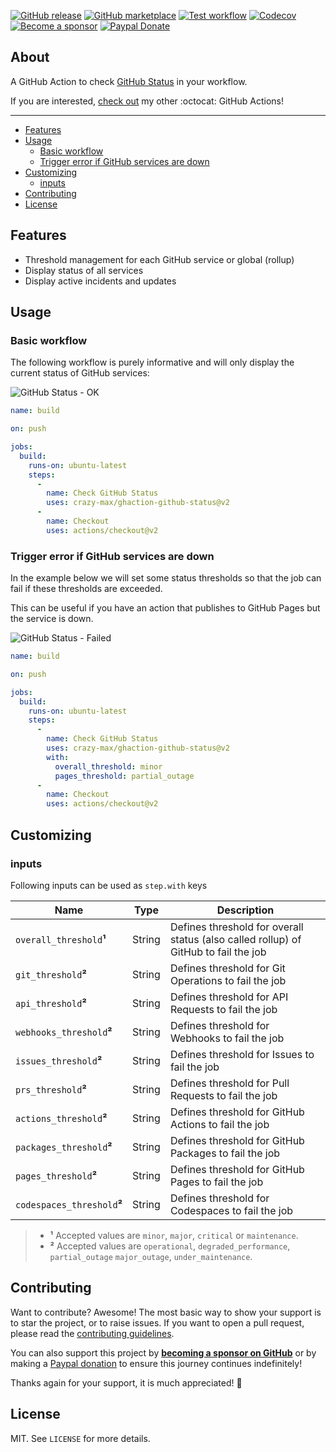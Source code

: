 [![GitHub release](https://img.shields.io/github/release/crazy-max/ghaction-github-status.svg?style=flat-square)](https://github.com/crazy-max/ghaction-github-status/releases/latest)
[![GitHub marketplace](https://img.shields.io/badge/marketplace-github--status-blue?logo=github&style=flat-square)](https://github.com/marketplace/actions/github-status)
[![Test workflow](https://img.shields.io/github/workflow/status/crazy-max/ghaction-github-status/test?label=test&logo=github&style=flat-square)](https://github.com/crazy-max/ghaction-github-status/actions?workflow=test)
[![Codecov](https://img.shields.io/codecov/c/github/crazy-max/ghaction-github-status?logo=codecov&style=flat-square)](https://codecov.io/gh/crazy-max/ghaction-github-status)
[![Become a sponsor](https://img.shields.io/badge/sponsor-crazy--max-181717.svg?logo=github&style=flat-square)](https://github.com/sponsors/crazy-max)
[![Paypal Donate](https://img.shields.io/badge/donate-paypal-00457c.svg?logo=paypal&style=flat-square)](https://www.paypal.me/crazyws)

## About

A GitHub Action to check [GitHub Status](https://www.githubstatus.com/) in your workflow.

If you are interested, [check out](https://git.io/Je09Y) my other :octocat: GitHub Actions!

___

* [Features](#features)
* [Usage](#usage)
  * [Basic workflow](#basic-workflow)
  * [Trigger error if GitHub services are down](#trigger-error-if-github-services-are-down)
* [Customizing](#customizing)
  * [inputs](#inputs)
* [Contributing](#contributing)
* [License](#license)

## Features

* Threshold management for each GitHub service or global (rollup)
* Display status of all services
* Display active incidents and updates

## Usage

### Basic workflow

The following workflow is purely informative and will only display the current status of GitHub services:

![GitHub Status - OK](.github/ghaction-github-status2.png)

```yaml
name: build

on: push

jobs:
  build:
    runs-on: ubuntu-latest
    steps:
      -
        name: Check GitHub Status
        uses: crazy-max/ghaction-github-status@v2
      -
        name: Checkout
        uses: actions/checkout@v2
```

### Trigger error if GitHub services are down

In the example below we will set some status thresholds so that the job can fail if these thresholds are exceeded.

This can be useful if you have an action that publishes to GitHub Pages but the service is down.

![GitHub Status - Failed](.github/ghaction-github-status.png)

```yaml
name: build

on: push

jobs:
  build:
    runs-on: ubuntu-latest
    steps:
      -
        name: Check GitHub Status
        uses: crazy-max/ghaction-github-status@v2
        with:
          overall_threshold: minor
          pages_threshold: partial_outage
      -
        name: Checkout
        uses: actions/checkout@v2
```

## Customizing

### inputs

Following inputs can be used as `step.with` keys

| Name                           | Type    | Description                                                                         |
|--------------------------------|---------|-------------------------------------------------------------------------------------|
| `overall_threshold`**¹**       | String  | Defines threshold for overall status (also called rollup) of GitHub to fail the job |
| `git_threshold`**²**           | String  | Defines threshold for Git Operations to fail the job                                |
| `api_threshold`**²**           | String  | Defines threshold for API Requests to fail the job                                  |
| `webhooks_threshold`**²**      | String  | Defines threshold for Webhooks to fail the job                                      |
| `issues_threshold`**²**        | String  | Defines threshold for Issues to fail the job                                        |
| `prs_threshold`**²**           | String  | Defines threshold for Pull Requests to fail the job                                 |
| `actions_threshold`**²**       | String  | Defines threshold for GitHub Actions to fail the job                                |
| `packages_threshold`**²**      | String  | Defines threshold for GitHub Packages to fail the job                               |
| `pages_threshold`**²**         | String  | Defines threshold for GitHub Pages to fail the job                                  |
| `codespaces_threshold`**²**    | String  | Defines threshold for Codespaces to fail the job                                    |

> * **¹** Accepted values are `minor`, `major`, `critical` or `maintenance`.
> * **²** Accepted values are `operational`, `degraded_performance`, `partial_outage` `major_outage`, `under_maintenance`.

## Contributing

Want to contribute? Awesome! The most basic way to show your support is to star the project, or to raise issues. If
you want to open a pull request, please read the [contributing guidelines](.github/CONTRIBUTING.md).

You can also support this project by [**becoming a sponsor on GitHub**](https://github.com/sponsors/crazy-max) or by
making a [Paypal donation](https://www.paypal.me/crazyws) to ensure this journey continues indefinitely!

Thanks again for your support, it is much appreciated! :pray:

## License

MIT. See `LICENSE` for more details.
